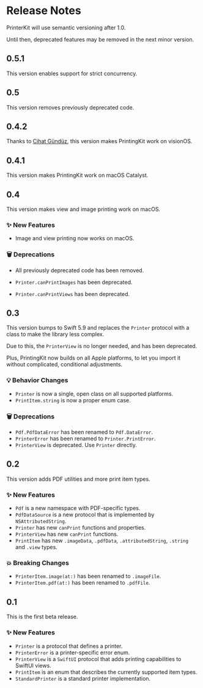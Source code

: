 # Release Notes

PrinterKit will use semantic versioning after 1.0. 

Until then, deprecated features may be removed in the next minor version.



## 0.5.1

This version enables support for strict concurrency.



## 0.5

This version removes previously deprecated code.



## 0.4.2

Thanks to [Cihat Gündüz](https://github.com/FlineDevPublic), this version makes PrintingKit work on visionOS.



## 0.4.1

This version makes PrintingKit work on macOS Catalyst.



## 0.4

This version makes view and image printing work on macOS.

### ✨ New Features

* Image and view printing now works on macOS.

### 🗑️ Deprecations

* All previously deprecated code has been removed.

* `Printer.canPrintImages` has been deprecated.
* `Printer.canPrintViews` has been deprecated.



## 0.3

This version bumps to Swift 5.9 and replaces the `Printer` protocol with a class to make the library less complex.

Due to this, the `PrinterView` is no longer needed, and has been deprecated.

Plus, PrintingKit now builds on all Apple platforms, to let you import it without complicated, conditional adjustments.

### 💡 Behavior Changes

* `Printer` is now a single, open class on all supported platforms.
* `PrintItem.string` is now a proper enum case.

### 🗑️ Deprecations

* `Pdf.PdfDataError` has been renamed to `Pdf.DataError`.
* `PrinterError` has been renamed to `Printer.PrintError`.
* `PrinterView` is deprecated. Use `Printer` directly.



## 0.2

This version adds PDF utilities and more print item types. 

### ✨ New Features

* `Pdf` is a new namespace with PDF-specific types.
* `PdfDataSource` is a new protocol that is implemented by `NSAttributedString`.
* `Printer` has new `canPrint` functions and properties.
* `PrinterView` has new `canPrint` functions.
* `PrintItem` has new `.imageData`, `.pdfData`, `.attributedString`, `.string` and `.view` types.

### 💥 Breaking Changes

* `PrinterItem.image(at:)` has been renamed to `.imageFile`.
* `PrinterItem.pdf(at:)` has been renamed to `.pdfFile`.



## 0.1

This is the first beta release. 

### ✨ New Features

* `Printer` is a protocol that defines a printer.
* `PrinterError` is a printer-specific error enum.
* `PrinterView` is a `SwiftUI` protocol that adds printing capabilities to SwiftUI views.
* `PrintItem` is an enum that describes the currently supported item types.
* `StandardPrinter` is a standard printer implementation.
